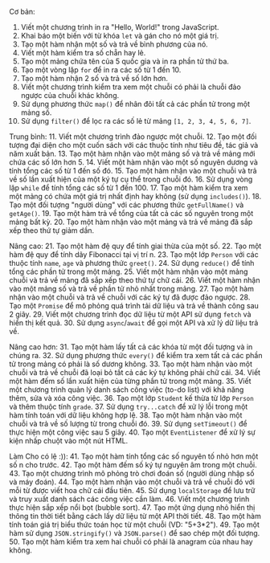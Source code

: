 Cơ bản:

1. Viết một chương trình in ra "Hello, World!" trong JavaScript.
2. Khai báo một biến với từ khóa `let` và gán cho nó một giá trị.
3. Tạo một hàm nhận một số và trả về bình phương của nó.
4. Viết một hàm kiểm tra số chẵn hay lẻ.
5. Tạo một mảng chứa tên của 5 quốc gia và in ra phần tử thứ ba.
6. Tạo một vòng lặp `for` để in ra các số từ 1 đến 10.
7. Tạo một hàm nhận 2 số và trả về số lớn hơn.
8. Viết một chương trình kiểm tra xem một chuỗi có phải là chuỗi đảo ngược của chuỗi khác không.
9. Sử dụng phương thức `map()` để nhân đôi tất cả các phần tử trong một mảng số.
10. Sử dụng `filter()` để lọc ra các số lẻ từ mảng `[1, 2, 3, 4, 5, 6, 7]`.

Trung bình: 11. Viết một chương trình đảo ngược một chuỗi. 12. Tạo một đối tượng đại diện cho một cuốn sách với các thuộc tính như tiêu đề, tác giả và năm xuất bản. 13. Tạo một hàm nhận vào một mảng số và trả về mảng mới chứa các số lớn hơn 5. 14. Viết một hàm nhận vào một số nguyên dương và tính tổng các số từ 1 đến số đó. 15. Tạo một hàm nhận vào một chuỗi và trả về số lần xuất hiện của một ký tự cụ thể trong chuỗi đó. 16. Sử dụng vòng lặp `while` để tính tổng các số từ 1 đến 100. 17. Tạo một hàm kiểm tra xem một mảng có chứa một giá trị nhất định hay không (sử dụng `includes()`). 18. Tạo một đối tượng "người dùng" với các phương thức `getFullName()` và `getAge()`. 19. Tạo một hàm trả về tổng của tất cả các số nguyên trong một mảng bất kỳ. 20. Tạo một hàm nhận vào một mảng và trả về mảng đã sắp xếp theo thứ tự giảm dần.

Nâng cao: 21. Tạo một hàm đệ quy để tính giai thừa của một số. 22. Tạo một hàm đệ quy để tính dãy Fibonacci tại vị trí n. 23. Tạo một lớp `Person` với các thuộc tính `name`, `age` và phương thức `greet()`. 24. Sử dụng `reduce()` để tính tổng các phần tử trong một mảng. 25. Viết một hàm nhận vào một mảng chuỗi và trả về mảng đã sắp xếp theo thứ tự chữ cái. 26. Viết một hàm nhận vào một mảng số và trả về phần tử nhỏ nhất trong mảng. 27. Tạo một hàm nhận vào một chuỗi và trả về chuỗi với các ký tự đã được đảo ngược. 28. Tạo một `Promise` để mô phỏng quá trình tải dữ liệu và trả về thành công sau 2 giây. 29. Viết một chương trình đọc dữ liệu từ một API sử dụng `fetch` và hiển thị kết quả. 30. Sử dụng `async`/`await` để gọi một API và xử lý dữ liệu trả về.

Nâng cao hơn: 31. Tạo một hàm lấy tất cả các khóa từ một đối tượng và in chúng ra. 32. Sử dụng phương thức `every()` để kiểm tra xem tất cả các phần tử trong mảng có phải là số dương không. 33. Tạo một hàm nhận vào một chuỗi và trả về chuỗi đã loại bỏ tất cả các ký tự không phải chữ cái. 34. Viết một hàm đếm số lần xuất hiện của từng phần tử trong một mảng. 35. Viết một chương trình quản lý danh sách công việc (to-do list) với khả năng thêm, sửa và xóa công việc. 36. Tạo một lớp `Student` kế thừa từ lớp `Person` và thêm thuộc tính `grade`. 37. Sử dụng `try...catch` để xử lý lỗi trong một hàm tính toán với dữ liệu không hợp lệ. 38. Tạo một hàm nhận vào một chuỗi và trả về số lượng từ trong chuỗi đó. 39. Sử dụng `setTimeout()` để thực hiện một công việc sau 5 giây. 40. Tạo một `EventListener` để xử lý sự kiện nhấp chuột vào một nút HTML.

Làm Cho có lệ :)): 41. Tạo một hàm tính tổng các số nguyên tố nhỏ hơn một số n cho trước. 42. Tạo một hàm đếm số ký tự nguyên âm trong một chuỗi. 43. Tạo một chương trình mô phỏng trò chơi đoán số (người dùng nhập số và máy đoán). 44. Tạo một hàm nhận vào một chuỗi và trả về chuỗi đó với mỗi từ được viết hoa chữ cái đầu tiên. 45. Sử dụng `localStorage` để lưu trữ và truy xuất danh sách các công việc cần làm. 46. Viết một chương trình thực hiện sắp xếp nổi bọt (bubble sort). 47. Tạo một ứng dụng nhỏ hiển thị thông tin thời tiết bằng cách lấy dữ liệu từ một API thời tiết. 48. Tạo một hàm tính toán giá trị biểu thức toán học từ một chuỗi (VD: "5+3\*2"). 49. Tạo một hàm sử dụng `JSON.stringify()` và `JSON.parse()` để sao chép một đối tượng. 50. Tạo một hàm kiểm tra xem hai chuỗi có phải là anagram của nhau hay không.
